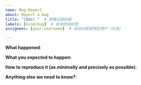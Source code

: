 ```yaml
---
name: Bug Report
about: Report a bug
title: "[BUG] "  # 预填议题标题
labels: [kind/bug]  # 自动添加标签
assignees: [your-username]  # 自动分配给特定用户（可选）

---
```


<!-- Please use this template while reporting a bug and provide as much info as possible. Not doing so may result in your bug not being addressed in a timely manner. Thanks!

-->


**What happened**:

**What you expected to happen**:

**How to reproduce it (as minimally and precisely as possible)**:

**Anything else we need to know?**:
